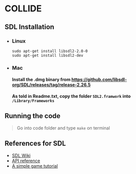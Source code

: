 # COLLIDE
## SDL Installation 
- ### Linux 
    ``` 
    sudo apt-get install libsdl2-2.0-0 
    sudo apt-get install libsdl2-dev 
    ```
- ### Mac
    #### Install the .dmg binary from https://github.com/libsdl-org/SDL/releases/tag/release-2.26.5
    #### As told in Readme.txt, copy the folder ```SDL2.framwork``` into ```/Library/Frameworks```

## Running the code 
> Go into code folder and type ```make``` on terminal
## References for SDL 
- [SDL Wiki](https://wiki.libsdl.org/SDL2/FrontPage)
- [API reference](https://wiki.libsdl.org/SDL2/CategoryAPI)
- [A simple game tutorial](https://www.parallelrealities.co.uk/tutorials/#shooter)

